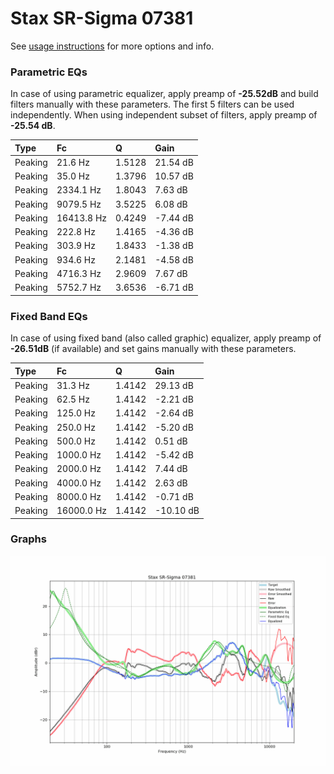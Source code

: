 # Stax SR-Sigma 07381
See [usage instructions](https://github.com/jaakkopasanen/AutoEq#usage) for more options and info.

### Parametric EQs
In case of using parametric equalizer, apply preamp of **-25.52dB** and build filters manually
with these parameters. The first 5 filters can be used independently.
When using independent subset of filters, apply preamp of **-25.54 dB**.

| Type    | Fc         |      Q | Gain     |
|:--------|:-----------|:-------|:---------|
| Peaking | 21.6 Hz    | 1.5128 | 21.54 dB |
| Peaking | 35.0 Hz    | 1.3796 | 10.57 dB |
| Peaking | 2334.1 Hz  | 1.8043 | 7.63 dB  |
| Peaking | 9079.5 Hz  | 3.5225 | 6.08 dB  |
| Peaking | 16413.8 Hz | 0.4249 | -7.44 dB |
| Peaking | 222.8 Hz   | 1.4165 | -4.36 dB |
| Peaking | 303.9 Hz   | 1.8433 | -1.38 dB |
| Peaking | 934.6 Hz   | 2.1481 | -4.58 dB |
| Peaking | 4716.3 Hz  | 2.9609 | 7.67 dB  |
| Peaking | 5752.7 Hz  | 3.6536 | -6.71 dB |

### Fixed Band EQs
In case of using fixed band (also called graphic) equalizer, apply preamp of **-26.51dB**
(if available) and set gains manually with these parameters.

| Type    | Fc         |      Q | Gain      |
|:--------|:-----------|:-------|:----------|
| Peaking | 31.3 Hz    | 1.4142 | 29.13 dB  |
| Peaking | 62.5 Hz    | 1.4142 | -2.21 dB  |
| Peaking | 125.0 Hz   | 1.4142 | -2.64 dB  |
| Peaking | 250.0 Hz   | 1.4142 | -5.20 dB  |
| Peaking | 500.0 Hz   | 1.4142 | 0.51 dB   |
| Peaking | 1000.0 Hz  | 1.4142 | -5.42 dB  |
| Peaking | 2000.0 Hz  | 1.4142 | 7.44 dB   |
| Peaking | 4000.0 Hz  | 1.4142 | 2.63 dB   |
| Peaking | 8000.0 Hz  | 1.4142 | -0.71 dB  |
| Peaking | 16000.0 Hz | 1.4142 | -10.10 dB |

### Graphs
![](./Stax%20SR-Sigma%2007381.png)